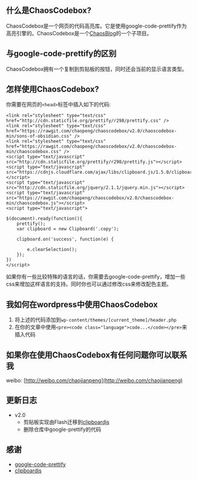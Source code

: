 什么是ChaosCodebox?
---
ChaosCodebox是一个网页的代码高亮库。它是使用google-code-prettify作为高亮引擎的。ChaosCodebox是一个[ChaosBlog](https://github.com/chaopeng/chaosblog)的一个子项目。

与google-code-prettify的区别
---
ChaosCodebox拥有一个复制到剪贴板的按钮，同时还会当前的显示语言类型。

怎样使用ChaosCodebox?
---
你需要在网页的`<head>`标签中插入如下的代码:

```{html}
<link rel="stylesheet" type="text/css" href="http://cdn.staticfile.org/prettify/r298/prettify.css" />
<link rel="stylesheet" type="text/css" href="https://rawgit.com/chaopeng/chaoscodebox/v2.0/chaoscodebox-min/sons-of-obsidian.css" />
<link rel="stylesheet" type="text/css" href="https://rawgit.com/chaopeng/chaoscodebox/v2.0/chaoscodebox-min/chaoscodebox.css" />
<script type="text/javascript" src="http://cdn.staticfile.org/prettify/r298/prettify.js"></script>
<script type="text/javascript" src="https://cdnjs.cloudflare.com/ajax/libs/clipboard.js/1.5.0/clipboard.min.js"></script>
<script type="text/javascript" src="http://cdn.staticfile.org/jquery/2.1.1/jquery.min.js"></script>
<script type="text/javascript" src="https://rawgit.com/chaopeng/chaoscodebox/v2.0/chaoscodebox-min/chaoscodebox.js"></script>
<script type="text/javascript">

$(document).ready(function(){
    prettify();
    var clipboard = new Clipboard('.copy');
    
    clipboard.on('success', function(e) {

        e.clearSelection();
    });
})
</script>
```

如果你有一些比较特殊的语言的话，你需要去google-code-prettify，增加一些css来增加这样语言的支持。同时你也可以通过修改css来修改配色主题。

我如何在wordpress中使用ChaosCodebox
---

1. 将上述的代码添加到`wp-content/themes/[current_theme]/header.php`
2. 在你的文章中使用`<pre><code class="language">code...</code></pre>`来插入代码

如果你在使用ChaosCodebox有任何问题你可以联系我
---

weibo: [http://weibo.com/chaojianpeng](http://weibo.com/chaojianpeng)

更新日志
---

- v2.0
    - 剪贴板实现由Flash迁移到[clipboardjs](http://clipboardjs.com/)
    - 删除仓库中google-prettify的代码

感谢
---

- [google-code-prettify](https://github.com/google/code-prettify)
- [clipboardjs](http://clipboardjs.com/)
